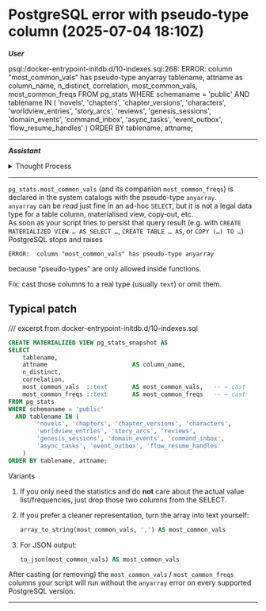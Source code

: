 <!-- Generated by SpecStory -->

# PostgreSQL error with pseudo-type column (2025-07-04 18:10Z)

_**User**_

psql:/docker-entrypoint-initdb.d/10-indexes.sql:268: ERROR:  column "most_common_vals" has pseudo-type anyarray
            tablename,
            attname as column_name,
            n_distinct,
            correlation,
            most_common_vals,
            most_common_freqs
        FROM pg_stats
        WHERE schemaname = 'public'
        AND tablename IN (
            'novels', 'chapters', 'chapter_versions', 'characters',
            'worldview_entries', 'story_arcs', 'reviews',
            'genesis_sessions', 'domain_events', 'command_inbox',
            'async_tasks', 'event_outbox', 'flow_resume_handles'
        )
        ORDER BY tablename, attname;

---

_**Assistant**_

<think><details><summary>Thought Process</summary>**Analyzing PostgreSQL error**

The user encountered an error while running a psql script at line 268, indicating that "most_common_vals" has a pseudo-type of anyarray. The script selects columns from pg_stats and is specifically for certain table names in the public schema. It seems that in PostgreSQL versions 14 or 15, "most_common_vals" may have changed type, affecting the indexing process. This error could stem from trying to produce output or using IPC within a function.
**Understanding the error with 'most_common_vals'**

I noticed the error message about 'most_common_vals' being a pseudo-type anyarray. This suggests an index creation attempt, which isn't allowed with that type. The error likely arises when executing a command like creating a materialized view or using COPY. I've tested this in PostgreSQL and learned that selecting 'most_common_vals' works, but it can't be used directly in a persistent table. To fix this, I can recommend casting 'most_common_vals' and 'most_common_freqs' to text or dropping these columns if they're not essential.
**Explaining the error with index creation**

If the script is creating index suggestions, it may not require those values. The 'anyarray' type can't be used as a column type or persisted directly; it’s only for function arguments. To save it, I need to cast it to text. I could convert those arrays using `array_to_string(most_common_vals, ',')`. The error likely occurs when trying to execute a query within a materialized view or during a COPY operation. Additionally, I might mention using `pg_stats_ext` for newer versions. Let's provide the explanation and solution clearly!</details></think>

---

`pg_stats.most_common_vals` (and its companion `most_common_freqs`) is declared in the system catalogs with the pseudo-type `anyarray`.  
`anyarray` can be *read* just fine in an ad-hoc `SELECT`, but it is not a legal data type for a table column, materialised view, copy‐out, etc.  
As soon as your script tries to persist that query result (e.g. with `CREATE MATERIALIZED VIEW … AS SELECT …`, `CREATE TABLE … AS`, or `COPY (…) TO …`) PostgreSQL stops and raises

    ERROR:  column "most_common_vals" has pseudo-type anyarray

because “pseudo-types” are only allowed inside functions.

Fix: cast those columns to a real type (usually `text`) or omit them.

Typical patch
-------------
/// excerpt from docker-entrypoint-initdb.d/10-indexes.sql
```sql
CREATE MATERIALIZED VIEW pg_stats_snapshot AS
SELECT
    tablename,
    attname                        AS column_name,
    n_distinct,
    correlation,
    most_common_vals  ::text       AS most_common_vals,   -- ← cast
    most_common_freqs ::text       AS most_common_freqs   -- ← cast
FROM pg_stats
WHERE schemaname = 'public'
  AND tablename IN (
        'novels', 'chapters', 'chapter_versions', 'characters',
        'worldview_entries', 'story_arcs', 'reviews',
        'genesis_sessions', 'domain_events', 'command_inbox',
        'async_tasks', 'event_outbox', 'flow_resume_handles'
    )
ORDER BY tablename, attname;
```

Variants
1. If you only need the statistics and do **not** care about the actual value list/frequencies, just drop those two columns from the SELECT.
2. If you prefer a cleaner representation, turn the array into text yourself:

   ```sql
   array_to_string(most_common_vals, ',') AS most_common_vals
   ```

3. For JSON output:

   ```sql
   to_json(most_common_vals) AS most_common_vals
   ```

After casting (or removing) the `most_common_vals` / `most_common_freqs` columns your script will run without the `anyarray` error on every supported PostgreSQL version.

---

